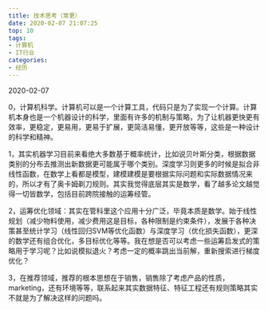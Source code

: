 ```yaml
---
title: 技术思考（常更）
date: 2020-02-07 21:07:25
top: 10
tags:
- 计算机
- IT行业
categories:
- 经历
---
```




2020-02-07

0，计算机科学。计算机可以是一个计算工具，代码只是为了实现一个计算。计算机本身也是一个机器设计的科学，里面有许多的机制与策略，为了让机器更快更有效率，更稳定，更易用，更易于扩展，更简洁易懂，更开放等等，这些是一种设计的科学和精神。



1，其实机器学习目前来看绝大多数基于概率统计，比如说贝叶斯分类，根据数据类别的分布去推测出新数据更可能属于哪个类别。深度学习则更多的时候是拟合非线性函数，在数学上看都是模型，建模建模是要根据实际问题和实际数据情况来的，所以才有了奥卡姆剃刀规则。其实我觉得底层其实是数学，看了越多论文越觉得一切皆数学，包括目前跨院接触的运筹经管。



2，运筹优化领域：其实在管科里这个应用十分广泛，毕竟本质是数学。始于线性规划（减少物料使用，减少费用这是目标，各种限制是约束条件），发展于各种决策甚至统计学习（线性回归SVM等优化函数）与深度学习（优化损失函数），更深的数学还有组合优化，多目标优化等等。我在想是否可以考虑一些运筹启发式的策略用于学习呢？比如说模拟退火？考虑一定的概率跳出当前解，重新搜索进行梯度优化？



3，在推荐领域，推荐的根本思想在于销售，销售除了考虑产品的性质，marketing，还有环境等等，联系起来其实数据特征、特征工程还有规则策略其实不就是为了解决这样的问题吗。